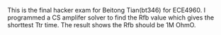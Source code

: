 This is the final hacker exam for Beitong Tian(bt346) for ECE4960.
I programmed a CS amplifer solver to find the Rfb value which gives the shorttest Ttr time.
The result shows the Rfb should be 1M OhmO.
